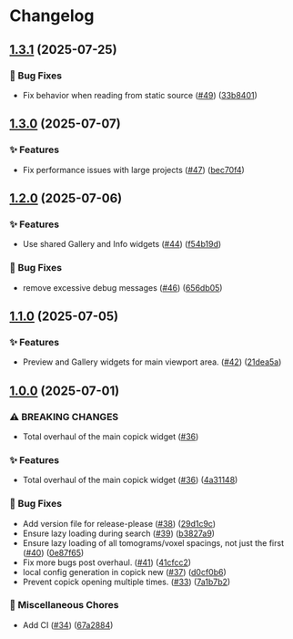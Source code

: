 # Changelog

## [1.3.1](https://github.com/copick/chimerax-copick/compare/chimerax-copick-v1.3.0...chimerax-copick-v1.3.1) (2025-07-25)


### 🐞 Bug Fixes

* Fix behavior when reading from static source ([#49](https://github.com/copick/chimerax-copick/issues/49)) ([33b8401](https://github.com/copick/chimerax-copick/commit/33b8401fdba1e4b0a03d397398a57f6a5ebe1901))

## [1.3.0](https://github.com/copick/chimerax-copick/compare/chimerax-copick-v1.2.0...chimerax-copick-v1.3.0) (2025-07-07)


### ✨ Features

* Fix performance issues with large projects ([#47](https://github.com/copick/chimerax-copick/issues/47)) ([bec70f4](https://github.com/copick/chimerax-copick/commit/bec70f494a0b085ef2a0200407cea9a561982f5a))

## [1.2.0](https://github.com/copick/chimerax-copick/compare/chimerax-copick-v1.1.0...chimerax-copick-v1.2.0) (2025-07-06)


### ✨ Features

* Use shared Gallery and Info widgets ([#44](https://github.com/copick/chimerax-copick/issues/44)) ([f54b19d](https://github.com/copick/chimerax-copick/commit/f54b19d8914a1f950664cfc78768436611f4c946))


### 🐞 Bug Fixes

* remove excessive debug messages ([#46](https://github.com/copick/chimerax-copick/issues/46)) ([656db05](https://github.com/copick/chimerax-copick/commit/656db054d116f9f75ae833cfa1ba5498d041489b))

## [1.1.0](https://github.com/copick/chimerax-copick/compare/chimerax-copick-v1.0.0...chimerax-copick-v1.1.0) (2025-07-05)


### ✨ Features

* Preview and Gallery widgets for main viewport area. ([#42](https://github.com/copick/chimerax-copick/issues/42)) ([21dea5a](https://github.com/copick/chimerax-copick/commit/21dea5ad75ca641a1e958f274bb73f227aa5e76b))

## [1.0.0](https://github.com/copick/chimerax-copick/compare/chimerax-copick-v0.6.0...chimerax-copick-v1.0.0) (2025-07-01)


### ⚠ BREAKING CHANGES

* Total overhaul of the main copick widget ([#36](https://github.com/copick/chimerax-copick/issues/36))

### ✨ Features

* Total overhaul of the main copick widget ([#36](https://github.com/copick/chimerax-copick/issues/36)) ([4a31148](https://github.com/copick/chimerax-copick/commit/4a31148f0b18a6b4693952671aefaf7027f3993c))


### 🐞 Bug Fixes

* Add version file for release-please ([#38](https://github.com/copick/chimerax-copick/issues/38)) ([29d1c9c](https://github.com/copick/chimerax-copick/commit/29d1c9cacdf0b7a25fb30425c928f3d74169b924))
* Ensure lazy loading during search ([#39](https://github.com/copick/chimerax-copick/issues/39)) ([b3827a9](https://github.com/copick/chimerax-copick/commit/b3827a91db2d07c752c39f21253739ddae5bf45a))
* Ensure lazy loading of all tomograms/voxel spacings, not just the first ([#40](https://github.com/copick/chimerax-copick/issues/40)) ([0e87f65](https://github.com/copick/chimerax-copick/commit/0e87f6507e4ea75c50c16b33bf00b7c528172622))
* Fix more bugs post overhaul. ([#41](https://github.com/copick/chimerax-copick/issues/41)) ([41cfcc2](https://github.com/copick/chimerax-copick/commit/41cfcc21744f3a556f9f82d70d775361fd5ee919))
* local config generation in copick new ([#37](https://github.com/copick/chimerax-copick/issues/37)) ([d0cf0b6](https://github.com/copick/chimerax-copick/commit/d0cf0b673a0dc1b190f419cdaf59efc24e119ba3))
* Prevent copick opening multiple times. ([#33](https://github.com/copick/chimerax-copick/issues/33)) ([7a1b7b2](https://github.com/copick/chimerax-copick/commit/7a1b7b282e7f4b8dee56db48ec95763442489def))


### 🧹 Miscellaneous Chores

* Add CI ([#34](https://github.com/copick/chimerax-copick/issues/34)) ([67a2884](https://github.com/copick/chimerax-copick/commit/67a28843d451f4693febe54d2db04011d9926893))
